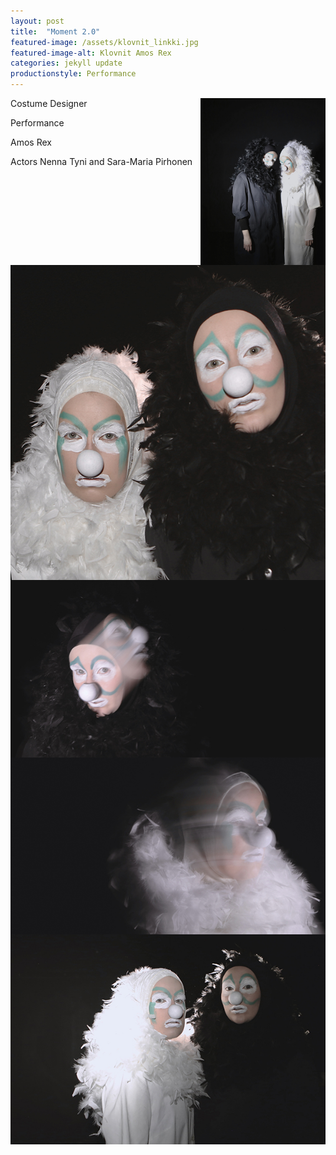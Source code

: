 ```yaml
---
layout: post
title:  "Moment 2.0"
featured-image: /assets/klovnit_linkki.jpg
featured-image-alt: Klovnit Amos Rex
categories: jekyll update
productionstyle: Performance
---
```

<img style="float: right;" src="/assets/projects/klovnit3.jpg" width="200"/>
<img style="float: right;" src="/assets/projects/klovnit5.jpg">
<img style="float: right;" src="/assets/projects/klovnit1.jpg">
<img style="float: right;" src="/assets/projects/klovnit2.jpg">
<img style="float: right;" src="/assets/klovnit_linkki.jpg">

Costume Designer

Performance

Amos Rex

Actors Nenna Tyni and Sara-Maria Pirhonen

